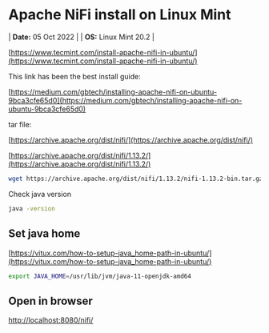 # Apache NiFi install on Linux Mint

| **Date:** 05 Oct 2022 |
| **OS:** Linux Mint 20.2 |

[https://www.tecmint.com/install-apache-nifi-in-ubuntu/](https://www.tecmint.com/install-apache-nifi-in-ubuntu/)

This link has been the best install guide:

[https://medium.com/gbtech/installing-apache-nifi-on-ubuntu-9bca3cfe65d0](https://medium.com/gbtech/installing-apache-nifi-on-ubuntu-9bca3cfe65d0)

tar file:

[https://archive.apache.org/dist/nifi/](https://archive.apache.org/dist/nifi/)

[https://archive.apache.org/dist/nifi/1.13.2/](https://archive.apache.org/dist/nifi/1.13.2/)


```bash
wget https://archive.apache.org/dist/nifi/1.13.2/nifi-1.13.2-bin.tar.gz
```

Check java version

```bash
java -version
```



## Set java home

[https://vitux.com/how-to-setup-java_home-path-in-ubuntu/](https://vitux.com/how-to-setup-java_home-path-in-ubuntu/)

```bash
export JAVA_HOME=/usr/lib/jvm/java-11-openjdk-amd64
```


## Open in browser

[http://localhost:8080/nifi/](http://localhost:8080/nifi/)